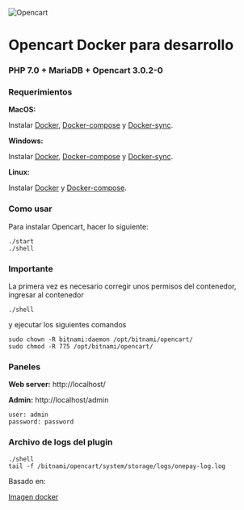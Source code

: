 ![Opencart](https://www.opencart.com/application/view/image/icon/opencart-logo.png)

#  Opencart Docker para desarrollo

### PHP 7.0 + MariaDB + Opencart 3.0.2-0

### Requerimientos

**MacOS:**

Instalar [Docker](https://docs.docker.com/docker-for-mac/install/), [Docker-compose](https://docs.docker.com/compose/install/#install-compose) y [Docker-sync](https://github.com/EugenMayer/docker-sync/wiki/docker-sync-on-OSX).

**Windows:**

Instalar [Docker](https://docs.docker.com/docker-for-windows/install/), [Docker-compose](https://docs.docker.com/compose/install/#install-compose) y [Docker-sync](https://github.com/EugenMayer/docker-sync/wiki/docker-sync-on-Windows).

**Linux:**

Instalar [Docker](https://docs.docker.com/engine/installation/linux/docker-ce/ubuntu/) y [Docker-compose](https://docs.docker.com/compose/install/#install-compose).

### Como usar

Para instalar Opencart, hacer lo siguiente:

```
./start
./shell
```

### Importante
La primera vez es necesario corregir unos permisos del contenedor, ingresar al contenedor
```
./shell
```

y ejecutar los siguientes comandos
```
sudo chown -R bitnami:daemon /opt/bitnami/opencart/
sudo chmod -R 775 /opt/bitnami/opencart/
```

### Paneles

**Web server:** http://localhost/

**Admin:** http://localhost/admin

    user: admin
    password: password

### Archivo de logs del plugin

```
./shell
tail -f /bitnami/opencart/system/storage/logs/onepay-log.log
```
    
Basado en:

[Imagen docker](https://hub.docker.com/r/bitnami/opencart)
